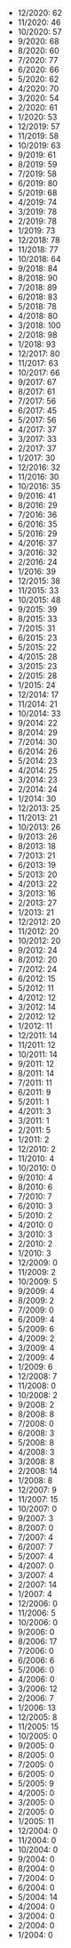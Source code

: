 *  12/2020: 62
*  11/2020: 46
*  10/2020: 57
*  9/2020: 68
*  8/2020: 60
*  7/2020: 77
*  6/2020: 66
*  5/2020: 62
*  4/2020: 70
*  3/2020: 54
*  2/2020: 61
*  1/2020: 53
*  12/2019: 57
*  11/2019: 58
*  10/2019: 63
*  9/2019: 61
*  8/2019: 59
*  7/2019: 58
*  6/2019: 80
*  5/2019: 68
*  4/2019: 74
*  3/2019: 78
*  2/2019: 78
*  1/2019: 73
*  12/2018: 78
*  11/2018: 77
*  10/2018: 64
*  9/2018: 84
*  8/2018: 90
*  7/2018: 89
*  6/2018: 83
*  5/2018: 78
*  4/2018: 80
*  3/2018: 100
*  2/2018: 98
*  1/2018: 93
*  12/2017: 80
*  11/2017: 63
*  10/2017: 66
*  9/2017: 67
*  8/2017: 61
*  7/2017: 56
*  6/2017: 45
*  5/2017: 56
*  4/2017: 37
*  3/2017: 33
*  2/2017: 37
*  1/2017: 30
*  12/2016: 32
*  11/2016: 30
*  10/2016: 35
*  9/2016: 41
*  8/2016: 29
*  7/2016: 36
*  6/2016: 35
*  5/2016: 29
*  4/2016: 37
*  3/2016: 32
*  2/2016: 24
*  1/2016: 39
*  12/2015: 38
*  11/2015: 33
*  10/2015: 48
*  9/2015: 39
*  8/2015: 33
*  7/2015: 31
*  6/2015: 23
*  5/2015: 22
*  4/2015: 28
*  3/2015: 23
*  2/2015: 28
*  1/2015: 24
*  12/2014: 17
*  11/2014: 21
*  10/2014: 33
*  9/2014: 22
*  8/2014: 29
*  7/2014: 30
*  6/2014: 26
*  5/2014: 23
*  4/2014: 25
*  3/2014: 23
*  2/2014: 24
*  1/2014: 30
*  12/2013: 25
*  11/2013: 21
*  10/2013: 26
*  9/2013: 26
*  8/2013: 18
*  7/2013: 21
*  6/2013: 19
*  5/2013: 20
*  4/2013: 22
*  3/2013: 16
*  2/2013: 27
*  1/2013: 21
*  12/2012: 20
*  11/2012: 20
*  10/2012: 20
*  9/2012: 24
*  8/2012: 20
*  7/2012: 24
*  6/2012: 15
*  5/2012: 11
*  4/2012: 12
*  3/2012: 14
*  2/2012: 12
*  1/2012: 11
*  12/2011: 14
*  11/2011: 12
*  10/2011: 14
*  9/2011: 12
*  8/2011: 14
*  7/2011: 11
*  6/2011: 9
*  5/2011: 1
*  4/2011: 3
*  3/2011: 1
*  2/2011: 5
*  1/2011: 2
*  12/2010: 2
*  11/2010: 4
*  10/2010: 0
*  9/2010: 4
*  8/2010: 6
*  7/2010: 7
*  6/2010: 3
*  5/2010: 2
*  4/2010: 0
*  3/2010: 3
*  2/2010: 2
*  1/2010: 3
*  12/2009: 0
*  11/2009: 2
*  10/2009: 5
*  9/2009: 4
*  8/2009: 2
*  7/2009: 0
*  6/2009: 4
*  5/2009: 6
*  4/2009: 2
*  3/2009: 4
*  2/2009: 4
*  1/2009: 6
*  12/2008: 7
*  11/2008: 0
*  10/2008: 2
*  9/2008: 2
*  8/2008: 8
*  7/2008: 0
*  6/2008: 3
*  5/2008: 8
*  4/2008: 3
*  3/2008: 8
*  2/2008: 14
*  1/2008: 8
*  12/2007: 9
*  11/2007: 15
*  10/2007: 0
*  9/2007: 3
*  8/2007: 0
*  7/2007: 4
*  6/2007: 7
*  5/2007: 4
*  4/2007: 0
*  3/2007: 4
*  2/2007: 14
*  1/2007: 4
*  12/2006: 0
*  11/2006: 5
*  10/2006: 0
*  9/2006: 0
*  8/2006: 17
*  7/2006: 0
*  6/2006: 6
*  5/2006: 0
*  4/2006: 0
*  3/2006: 12
*  2/2006: 7
*  1/2006: 13
*  12/2005: 8
*  11/2005: 15
*  10/2005: 0
*  9/2005: 0
*  8/2005: 0
*  7/2005: 0
*  6/2005: 0
*  5/2005: 9
*  4/2005: 0
*  3/2005: 0
*  2/2005: 0
*  1/2005: 11
*  12/2004: 0
*  11/2004: 0
*  10/2004: 0
*  9/2004: 0
*  8/2004: 0
*  7/2004: 0
*  6/2004: 0
*  5/2004: 14
*  4/2004: 0
*  3/2004: 0
*  2/2004: 0
*  1/2004: 0